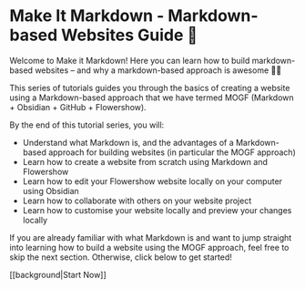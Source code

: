 # Make It Markdown - Markdown-based Websites Guide 🚀

Welcome to Make it Markdown! Here you can learn how to build markdown-based websites – and why a markdown-based approach is awesome 🦸‍♀️

This series of tutorials guides you through the basics of creating a website using a Markdown-based approach that we have termed MOGF (Markdown + Obsidian + GitHub + Flowershow).

By the end of this tutorial series, you will:
- Understand what Markdown is, and the advantages of a Markdown-based approach for building websites (in particular the MOGF approach)
- Learn how to create a website from scratch using Markdown and Flowershow
- Learn how to edit your Flowershow website locally on your computer using Obsidian
- Learn how to collaborate with others on your website project
- Learn how to customise your website locally and preview your changes locally

If you are already familiar with what Markdown is and want to jump straight into learning how to build a website using the MOGF approach, feel free to skip the next section. Otherwise, click below to get started! 

[[background|Start Now]]
